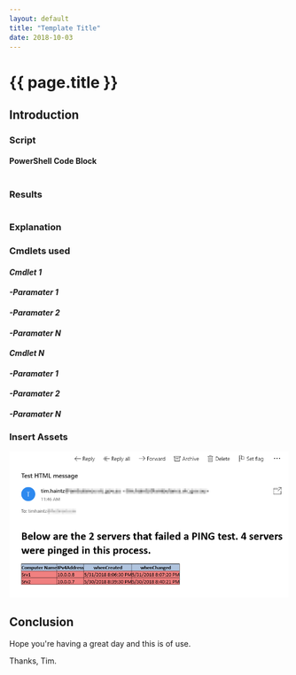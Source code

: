 ```yaml
---
layout: default
title: "Template Title"
date: 2018-10-03
---
```

# {{ page.title }}

## Introduction

### Script

#### PowerShell Code Block

```PowerShell

```

### Results

```PowerShell

```

### Explanation

### Cmdlets used

#### *Cmdlet 1*

#### *-Paramater 1*

#### *-Paramater 2*

#### *-Paramater N*

#### *Cmdlet N*

#### *-Paramater 1*

#### *-Paramater 2*

#### *-Paramater N*

### Insert Assets

![Name of Image](/assets/20180531/HTML-EmailAsFile.png)

## Conclusion

Hope you're having a great day and this is of use.

Thanks, Tim.
